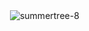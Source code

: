 <!-- ### Hi there 👋
 -->
<!--
**Summertree-8/Summertree-8** is a ✨ _special_ ✨ repository because its `README.md` (this file) appears on your GitHub profile.

Here are some ideas to get you started:

- 🔭 I’m currently working on ...
- 🌱 I’m currently learning ...
- 👯 I’m looking to collaborate on ...
- 🤔 I’m looking for help with ...
- 💬 Ask me about ...
- 📫 How to reach me: ...
- 😄 Pronouns: ...
- ⚡ Fun fact: ...
-->
<!-- <h3 align="center"></h3> -->


<p>&nbsp;<img align="center" src="https://github-readme-stats.vercel.app/api?username=summertree-8&show_icons=true&locale=en" alt="summertree-8" /></p>


